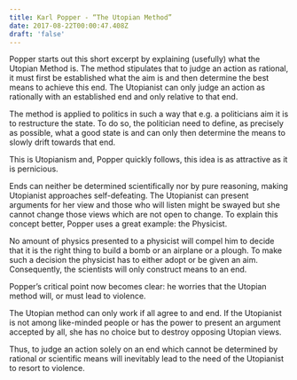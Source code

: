 ```yaml
---
title: Karl Popper - “The Utopian Method”
date: 2017-08-22T00:00:47.408Z
draft: 'false'
---
```


Popper starts out this short excerpt by explaining (usefully) what the Utopian Method is. The method stipulates that to judge an action as rational, it must first be established what the aim is and then determine the best means to achieve this end. The Utopianist can only judge an action as rationally with an established end and only relative to that end.

The method is applied to politics in such a way that e.g. a politicians aim it is to restructure the state. To do so, the politician need to define, as precisely as possible, what a good state is and can only then determine the means to slowly drift towards that end.

This is Utopianism and, Popper quickly follows, this idea is as attractive as it is pernicious.

Ends can neither be determined scientifically nor by pure reasoning, making Utopianist approaches self-defeating. The Utopianist can present arguments for her view and those who will listen might be swayed but she cannot change those views which are not open to change.
To explain this concept better, Popper uses a great example: the Physicist.

No amount of physics presented to a physicist will compel him to decide that it is the right thing to build a bomb or an airplane or a plough. To make such a decision the physicist has to either adopt or be given an aim. Consequently, the scientists will only construct means to an end.

Popper’s critical point now becomes clear: he worries that the Utopian method will, or must lead to violence.

The Utopian method can only work if all agree to and end. If the Utopianist is not among like-minded people or has the power to present an argument accepted by all, she has no choice but to destroy opposing Utopian views.

Thus, to judge an action solely on an end which cannot be determined by rational or scientific means will inevitably lead to the need of the Utopianist to resort to violence.

